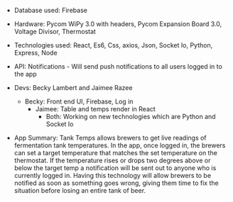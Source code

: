 * Database used: Firebase 

* Hardware: Pycom WiPy 3.0 with headers, Pycom Expansion Board 3.0, Voltage Divisor,            Thermostat

* Technologies used: React, Es6, Css, axios, Json, Socket Io, Python, Express, Node

* API: Notifications - Will send push notifications to all users logged in to the app

* Devs: Becky Lambert and Jaimee Razee
    * Becky: Front end UI, Firebase, Log in
        * Jaimee: Table and temps render in React
            * Both:  Working on new technologies which are Python and Socket Io



* App Summary:
    Tank Temps allows brewers to get live readings of fermentation tank temperatures. In the app, once logged in, the brewers can set a target temperature that matches the set temperature on the thermostat. If the temperature rises or drops two degrees above or below the target temp a notification will be sent out to anyone who is currently logged in. Having this technology will allow brewers to be notified as soon as something goes wrong, giving them time to fix the situation before losing an entire tank of beer.

